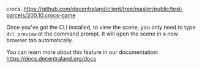 crocs.
https://github.com/decentraland/client/tree/master/public/test-parcels/200.10.crocs-game

Once you've got the CLI installed, to view the scene, you only need to type `dcl preview` at the command prompt. It will open the scene in a new browser tab automatically.

You can learn more about this feature in our documentation: https://docs.decentraland.org/docs
